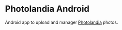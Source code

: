 # Photolandia Android

Android app to upload and manager [Photolandia](https://github.com/asommer70/photolandia) photos.
